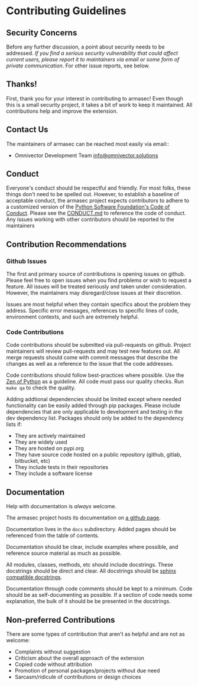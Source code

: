 # Contributing Guidelines

## Security Concerns

Before any further discussion, a point about security needs to be addressed.
*If you find a serious security vulnerability that could affect current users,
please report it to maintainers via email or some form of private
communication*. For other issue reports, see below.


## Thanks!

First, thank you for your interest in contributing to armasec! Even
though this is a small security project, it takes a bit of work to keep
it maintained. All contributions help and improve the extension.


## Contact Us

The maintainers of armasec can be reached most easily via email::

  * Omnivector Development Team <info@omnivector.solutions>


## Conduct
Everyone's conduct should be respectful and friendly. For most folks, these
things don't need to be spelled out. However, to establish a baseline of
acceptable conduct, the armasec project expects contributors to adhere
to a customized version of the
[Python Software Foundation's Code of Conduct](https://www.python.org/psf/codeofconduct).
Please see the [CONDUCT.md](CONDUCT.md) to reference the code of conduct.
Any issues working with other contributors should be reported to the maintainers


## Contribution Recommendations

### Github Issues

The first and primary source of contributions is opening issues on github.
Please feel free to open issues when you find problems or wish to request a
feature. All issues will be treated seriously and taken under consideration.
However, the maintainers may disregard/close issues at their discretion.

Issues are most helpful when they contain specifics about the problem they
address. Specific error messages, references to specific lines of code,
environment contexts, and such are extremely helpful.


### Code Contributions

Code contributions should be submitted via pull-requests on github. Project
maintainers will review pull-requests and may test new features out. All
merge requests should come with commit messages that describe the changes as
well as a reference to the issue that the code addresses.

Code contributions should follow best-practices where possible. Use the
[Zen of Python](https://www.python.org/dev/peps/pep-0020/>) as a guideline.
All code must pass our quality checks. Run `make qa` to check the quality.

Adding addtional dependencies should be limited except where needed
functionality can be easily added through pip packages. Please include
dependencies that are only applicable to development and testing in the
dev dependency list. Packages should only be added to the dependency lists if:

* They are actively maintained
* They are widely used
* They are hosted on pypi.org
* They have source code hosted on a public repository (github, gitlab, bitbucket, etc)
* They include tests in their repositories
* They include a software license


## Documentation

Help with documentation is *always* welcome.

The armasec project hosts its documentation on
[a github page](https://omnivector-solutions.github.io/armasec/).

Documentation lives in the `docs` subdirectory. Added pages should be
referenced from the table of contents.

Documentation should be clear, include examples where possible, and reference
source material as much as possible.

All modules, classes, methods, etc should include docstrings. These docstrings
should be direct and clear. All docstrings should be
[sphinx compatible docstrings](https://www.python.org/dev/peps/pep-0257/>).

Documentation through code comments should be kept to a minimum. Code should
be as self-documenting as possible. If a section of code needs some explanation,
the bulk of it should be be presented in the docstrings.


## Non-preferred Contributions

There are some types of contribution that aren't as helpful and are not as
welcome:

* Complaints without suggestion
* Criticism about the overall approach of the extension
* Copied code without attribution
* Promotion of personal packages/projects without due need
* Sarcasm/ridicule of contributions or design choices
